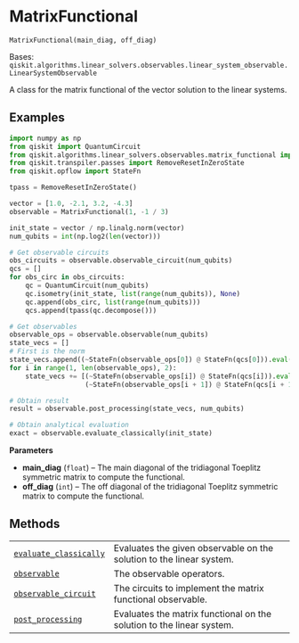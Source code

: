 # MatrixFunctional

<span id="undefined" />

`MatrixFunctional(main_diag, off_diag)`

Bases: `qiskit.algorithms.linear_solvers.observables.linear_system_observable.LinearSystemObservable`

A class for the matrix functional of the vector solution to the linear systems.

## Examples

```python
import numpy as np
from qiskit import QuantumCircuit
from qiskit.algorithms.linear_solvers.observables.matrix_functional import             MatrixFunctional
from qiskit.transpiler.passes import RemoveResetInZeroState
from qiskit.opflow import StateFn

tpass = RemoveResetInZeroState()

vector = [1.0, -2.1, 3.2, -4.3]
observable = MatrixFunctional(1, -1 / 3)

init_state = vector / np.linalg.norm(vector)
num_qubits = int(np.log2(len(vector)))

# Get observable circuits
obs_circuits = observable.observable_circuit(num_qubits)
qcs = []
for obs_circ in obs_circuits:
    qc = QuantumCircuit(num_qubits)
    qc.isometry(init_state, list(range(num_qubits)), None)
    qc.append(obs_circ, list(range(num_qubits)))
    qcs.append(tpass(qc.decompose()))

# Get observables
observable_ops = observable.observable(num_qubits)
state_vecs = []
# First is the norm
state_vecs.append((~StateFn(observable_ops[0]) @ StateFn(qcs[0])).eval())
for i in range(1, len(observable_ops), 2):
    state_vecs += [(~StateFn(observable_ops[i]) @ StateFn(qcs[i])).eval(),
                   (~StateFn(observable_ops[i + 1]) @ StateFn(qcs[i + 1])).eval()]

# Obtain result
result = observable.post_processing(state_vecs, num_qubits)

# Obtain analytical evaluation
exact = observable.evaluate_classically(init_state)
```

**Parameters**

*   **main\_diag** (`float`) – The main diagonal of the tridiagonal Toeplitz symmetric matrix to compute the functional.
*   **off\_diag** (`int`) – The off diagonal of the tridiagonal Toeplitz symmetric matrix to compute the functional.

## Methods

|                                                                                                                                                                                                                                                  |                                                                       |
| ------------------------------------------------------------------------------------------------------------------------------------------------------------------------------------------------------------------------------------------------ | --------------------------------------------------------------------- |
| [`evaluate_classically`](qiskit.algorithms.linear_solvers.MatrixFunctional.evaluate_classically#qiskit.algorithms.linear_solvers.MatrixFunctional.evaluate_classically "qiskit.algorithms.linear_solvers.MatrixFunctional.evaluate_classically") | Evaluates the given observable on the solution to the linear system.  |
| [`observable`](qiskit.algorithms.linear_solvers.MatrixFunctional.observable#qiskit.algorithms.linear_solvers.MatrixFunctional.observable "qiskit.algorithms.linear_solvers.MatrixFunctional.observable")                                         | The observable operators.                                             |
| [`observable_circuit`](qiskit.algorithms.linear_solvers.MatrixFunctional.observable_circuit#qiskit.algorithms.linear_solvers.MatrixFunctional.observable_circuit "qiskit.algorithms.linear_solvers.MatrixFunctional.observable_circuit")         | The circuits to implement the matrix functional observable.           |
| [`post_processing`](qiskit.algorithms.linear_solvers.MatrixFunctional.post_processing#qiskit.algorithms.linear_solvers.MatrixFunctional.post_processing "qiskit.algorithms.linear_solvers.MatrixFunctional.post_processing")                     | Evaluates the matrix functional on the solution to the linear system. |
